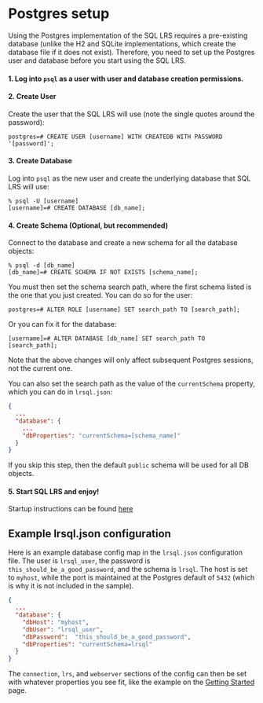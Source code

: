 # Postgres setup

Using the Postgres implementation of the SQL LRS requires a pre-existing database (unlike the H2 and SQLite implementations, which create the database file if it does not exist). Therefore, you need to set up the Postgres user and database before you start using the SQL LRS.

#### 1. Log into `psql` as a user with user and database creation permissions.

#### 2. Create User

Create the user that the SQL LRS will use (note the single quotes around the password):
```
postgres=# CREATE USER [username] WITH CREATEDB WITH PASSWORD '[password]';
```

#### 3. Create Database
Log into `psql` as the new user and create the underlying database that SQL LRS will use:
```
% psql -U [username]
[username]=# CREATE DATABASE [db_name];
```

#### 4. Create Schema (Optional, but recommended)

Connect to the database and create a new schema for all the database objects:
```
% psql -d [db_name]
[db_name]=# CREATE SCHEMA IF NOT EXISTS [schema_name];
```

You must then set the schema search path, where the first schema listed is the one that you just created. You can do so for the user:
```
postgres=# ALTER ROLE [username] SET search_path TO [search_path];
```

Or you can fix it for the database:
```
[username]=# ALTER DATABASE [db_name] SET search_path TO [search_path];
```

Note that the above changes will only affect subsequent Postgres sessions, not the current one.

You can also set the search path as the value of the `currentSchema` property, which you can do in `lrsql.json`:
```json
{
  ...
  "database": {
    ...
    "dbProperties": "currentSchema=[schema_name]"
  }
}
```

If you skip this step, then the default `public` schema will be used for all DB objects.

#### 5. Start SQL LRS and enjoy!

Startup instructions can be found [here](startup.md)

## Example lrsql.json configuration

Here is an example database config map in the `lrsql.json` configuration file. The user is `lrsql_user`, the password is `this_should_be_a_good_password`, and the schema is `lrsql`. The host is set to `myhost`, while the port is maintained at the Postgres default of `5432` (which is why it is not included in the sample).

```json
{
  ...
  "database": {
    "dbHost": "myhost",
    "dbUser": "lrsql_user",
    "dbPassword":  "this_should_be_a_good_password",
    "dbProperties": "currentSchema=lrsql"
  }
}
```

The `connection`, `lrs`, and `webserver` sections of the config can then be set with whatever properties you see fit, like the example on the [Getting Started](startup.md) page.
